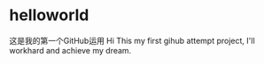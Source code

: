 # helloworld
这是我的第一个GitHub运用
Hi
  This my first gihub attempt project, I'll workhard and achieve my dream.
